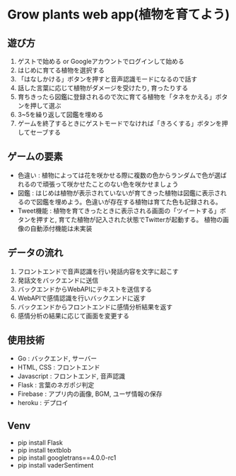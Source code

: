 # Grow plants web app(植物を育てよう)

## 遊び方
1. ゲストで始める or Googleアカウントでログインして始める
2. はじめに育てる植物を選択する
3. 「はなしかける」ボタンを押すと音声認識モードになるので話す
4. 話した言葉に応じて植物がダメージを受けたり, 育ったりする
5. 育ちきったら図鑑に登録されるので次に育てる植物を「タネをかえる」ボタンを押して選ぶ
6. 3~5を繰り返して図鑑を埋める
7. ゲームを終了するときにゲストモードでなければ「きろくする」ボタンを押してセーブする

## ゲームの要素
* 色違い : 植物によっては花を咲かせる際に複数の色からランダムで色が選ばれるので頑張って咲かせたことのない色を咲かせましょう
* 図鑑 : はじめは植物が表示されていないが育てきった植物は図鑑に表示されるので図鑑を埋めよう。色違いが存在する植物は育てた色も記録される。
* Tweet機能 : 植物を育てきったときに表示される画面の「ツイートする」ボタンを押すと, 育てた植物が記入された状態でTwitterが起動する。 植物の画像の自動添付機能は未実装

## データの流れ
1. フロントエンドで音声認識を行い発話内容を文字に起こす
2. 発話文をバックエンドに送信
3. バックエンドからWebAPIにテキストを送信する
4. WebAPIで感情認識を行いバックエンドに返す
5. バックエンドからフロントエンドに感情分析結果を返す
6. 感情分析の結果に応じて画面を変更する


## 使用技術
* Go : バックエンド, サーバー
* HTML, CSS : フロントエンド
* Javascript : フロントエンド, 音声認識
* Flask : 言葉のネガポジ判定
* Firebase : アプリ内の画像, BGM, ユーザ情報の保存
* heroku : デプロイ

## Venv
- pip install Flask
- pip install textblob
- pip install googletrans==4.0.0-rc1
- pip install vaderSentiment
